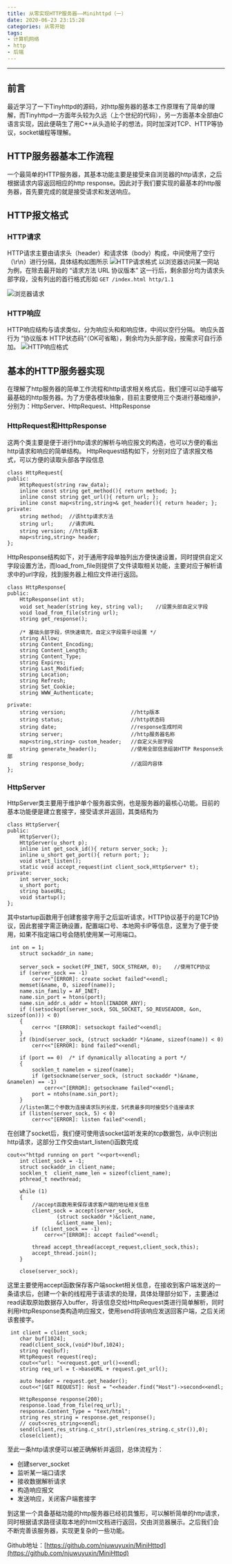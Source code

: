 ```yaml
---
title: 从零实现HTTP服务器——Minihttpd（一）
date: 2020-06-23 23:15:28
categories: 从零开始
tags:
- 计算机网络
- http
- 后端
---
```

----
## 前言
最近学习了一下Tinyhttpd的源码，对http服务器的基本工作原理有了简单的理解，而Tinyhttpd一方面年头较为久远（上个世纪的代码），另一方面基本全部由C语言实现，因此便萌生了用C++从头造轮子的想法，同时加深对TCP、HTTP等协议，socket编程等理解。

## HTTP服务器基本工作流程
一个最简单的HTTP服务器，其基本功能主要是接受来自浏览器的http请求，之后根据请求内容返回相应的http response。因此对于我们要实现的最基本的http服务器，首先要完成的就是接受请求和发送响应。

## HTTP报文格式
### HTTP请求
HTTP请求主要由请求头（header）和请求体（body）构成，中间使用了空行（\r\n）进行分隔，具体结构如图所示
![HTTP请求格式](https://s1.ax1x.com/2020/06/23/NUzklD.png)
以浏览器访问某一网站为例，在除去最开始的 “请求方法 URL 协议版本” 这一行后，剩余部分均为请求头部字段，没有列出的首行格式形如 `GET /index.html http/1.1`

![浏览器请求](https://s1.ax1x.com/2020/06/23/NUxQsJ.png)

### HTTP响应
HTTP响应结构与请求类似，分为响应头和和响应体，中间以空行分隔。
响应头首行为 “协议版本 HTTP状态码“（OK可省略），剩余均为头部字段，按需求可自行添加。
![HTTP响应格式](https://s1.ax1x.com/2020/06/23/NapnRf.jpg)

## 基本的HTTP服务器实现
在理解了http服务器的简单工作流程和http请求相关格式后，我们便可以动手编写最基础的http服务器。为了方便各模块抽象，目前主要使用三个类进行基础维护，分别为：HttpServer、HttpRequest、HttpResponse

### HttpRequest和HttpResponse
这两个类主要是便于进行http请求的解析与响应报文的构造，也可以方便的看出http请求和响应的简单结构。
HttpRequest结构如下，分别对应了请求报文格式，可以方便的读取头部各字段信息
```
class HttpRequest{
public:
    HttpRequest(string raw_data);
    inline const string get_method(){ return method; };
    inline const string get_url(){ return url; };
    inline const map<string,string>& get_header(){ return header; };
private:
    string method;  //该http请求方法
    string url;     //请求URL
    string version; //http版本
    map<string,string> header;
};
```
HttpResponse结构如下，对于通用字段单独列出方便快速设置，同时提供自定义字段设置方法，而load_from_file则提供了文件读取相关功能，主要对应于解析请求中的url字段，找到服务器上相应文件进行返回。
```
class HttpResponse{
public:
    HttpResponse(int st);
    void set_header(string key, string val);    //设置头部自定义字段
    void load_from_file(string url);
    string get_response();

    /* 基础头部字段，供快速填充，自定义字段需手动设置 */
    string Allow;
    string Content_Encoding;
    string Content_Length;
    string Content_Type;
    string Expires;
    string Last_Modified;
    string Location;
    string Refresh;
    string Set_Cookie;
    string WWW_Authenticate;
    
private:
    string version;                     //http版本
    string status;                      //http状态码
    string date;                        //response生成时间
    string server;                      //http服务器名称
    map<string,string> custom_header;   //自定义头部字段
    string generate_header();           //使用全部信息组装HTTP Response头部
    string response_body;               //返回内容体
};
```

### HttpServer
HttpServer类主要用于维护单个服务器实例，也是服务器的最核心功能。目前的基本功能便是建立套接字，接受请求并返回，其类结构为
```
class HttpServer{
public:
    HttpServer();
    HttpServer(u_short p);
    inline int get_sock_id(){ return server_sock; };
    inline u_short get_port(){ return port; };
    void start_listen();
    static void accept_request(int client_sock,HttpServer* t);
private:
    int server_sock;
    u_short port;
    string baseURL;
    void startup();
};
```
其中startup函数用于创建套接字用于之后监听请求，HTTP协议基于的是TCP协议，因此套接字需正确设置，配置端口号、本地网卡IP等信息，这里为了便于使用，如果不指定端口号会随机使用某一可用端口。
```
 int on = 1;
    struct sockaddr_in name;

    server_sock = socket(PF_INET, SOCK_STREAM, 0);    //使用TCP协议
    if (server_sock == -1)
        cerr<<"[ERROR]: create socket failed"<<endl;
    memset(&name, 0, sizeof(name));
    name.sin_family = AF_INET;
    name.sin_port = htons(port);
    name.sin_addr.s_addr = htonl(INADDR_ANY);
    if ((setsockopt(server_sock, SOL_SOCKET, SO_REUSEADDR, &on, sizeof(on))) < 0)  
    {  
        cerr<< "[ERROR]: setsockopt failed"<<endl;
    }
    if (bind(server_sock, (struct sockaddr *)&name, sizeof(name)) < 0)
        cerr<<"[ERROR]: bind failed"<<endl;

    if (port == 0)  /* if dynamically allocating a port */
    {
        socklen_t namelen = sizeof(name);
        if (getsockname(server_sock, (struct sockaddr *)&name, &namelen) == -1)
            cerr<<"[ERROR]: getsockname failed"<<endl;
        port = ntohs(name.sin_port);
    }
    //listen第二个参数为连接请求队列长度，5代表最多同时接受5个连接请求
    if (listen(server_sock, 5) < 0)   
        cerr<<"[ERROR]: listen failed"<<endl;
```
在创建了socket后，我们便可使用该socket监听发来的tcp数据包，从中识别出http请求，这部分工作交由start_listen()函数完成
```
cout<<"httpd running on port "<<port<<endl;
    int client_sock = -1;
    struct sockaddr_in client_name;
    socklen_t  client_name_len = sizeof(client_name);
    pthread_t newthread;

    while (1)
    {
        //accept函数用来保存请求客户端的地址相关信息
        client_sock = accept(server_sock,
                (struct sockaddr *)&client_name,
                &client_name_len);
        if (client_sock == -1)
            cerr<<"[ERROR]: accept failed"<<endl;

        thread accept_thread(accept_request,client_sock,this);
        accept_thread.join();
    }

    close(server_sock);
```
这里主要使用accept函数保存客户端socket相关信息，在接收到客户端发送的一条请求后，创建一个新的线程用于该请求的处理，具体处理部分如下，主要通过read读取原始数据存入buffer，将该信息交给HttpRequest类进行简单解析，同时利用HttpResponse类构造响应报文，使用send将该响应发送回客户端，之后关闭该套接字。
```
 int client = client_sock;
    char buf[1024];
    read(client_sock,(void*)buf,1024);
    string req(buf);
    HttpRequest request(req);
    cout<<"url: "<<request.get_url()<<endl;
    string req_url = t->baseURL + request.get_url();
    
    auto header = request.get_header();
    cout<<"[GET REQUEST]: Host = "<<header.find("Host")->second<<endl;

    HttpResponse response(200);
    response.load_from_file(req_url);
    response.Content_Type = "text/html";
    string res_string = response.get_response();
    // cout<<res_string<<endl;
    send(client,res_string.c_str(),strlen(res_string.c_str()),0);
    close(client);
```
至此一条http请求便可以被正确解析并返回，总体流程为：
- 创建server_socket
- 监听某一端口请求
- 接收数据解析请求
- 构造响应报文
- 发送响应，关闭客户端套接字

到这里一个具备基础功能的http服务器已经初具雏形，可以解析简单的http请求，同时根据请求路径读取本地的html文档进行返回，交由浏览器展示。之后我们会不断完善该服务器，实现更复杂的一些功能。

Github地址：[https://github.com/njuwuyuxin/MiniHttpd](https://github.com/njuwuyuxin/MiniHttpd)
